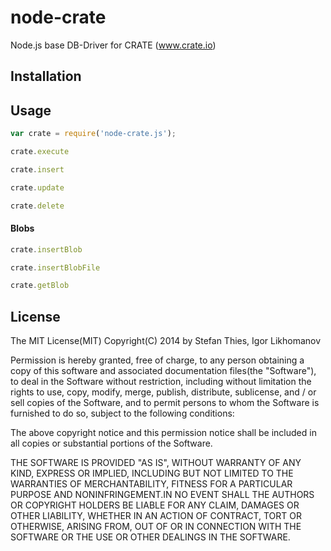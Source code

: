 node-crate
==========

Node.js base DB-Driver for CRATE (www.crate.io)

## Installation

## Usage

```js
var crate = require('node-crate.js');
```

```js
crate.execute
```

```js
crate.insert
```

```js
crate.update
```

```js
crate.delete
```

#### Blobs

```js
crate.insertBlob
```

```js
crate.insertBlobFile
```

```js
crate.getBlob
```

## License

The MIT License(MIT)
Copyright(C) 2014 by Stefan Thies, Igor Likhomanov

Permission is hereby granted, free of charge, to any person obtaining a copy
of this software and associated documentation files(the "Software"), to deal
in the Software without restriction, including without limitation the rights
to use, copy, modify, merge, publish, distribute, sublicense, and / or sell
copies of the Software, and to permit persons to whom the Software is
furnished to do so, subject to the following conditions:

The above copyright notice and this permission notice shall be included in
all copies or substantial portions of the Software.

THE SOFTWARE IS PROVIDED "AS IS", WITHOUT WARRANTY OF ANY KIND, EXPRESS OR
IMPLIED, INCLUDING BUT NOT LIMITED TO THE WARRANTIES OF MERCHANTABILITY,
FITNESS FOR A PARTICULAR PURPOSE AND NONINFRINGEMENT.IN NO EVENT SHALL THE
AUTHORS OR COPYRIGHT HOLDERS BE LIABLE FOR ANY CLAIM, DAMAGES OR OTHER
LIABILITY, WHETHER IN AN ACTION OF CONTRACT, TORT OR OTHERWISE, ARISING FROM,
OUT OF OR IN CONNECTION WITH THE SOFTWARE OR THE USE OR OTHER DEALINGS IN
THE SOFTWARE.